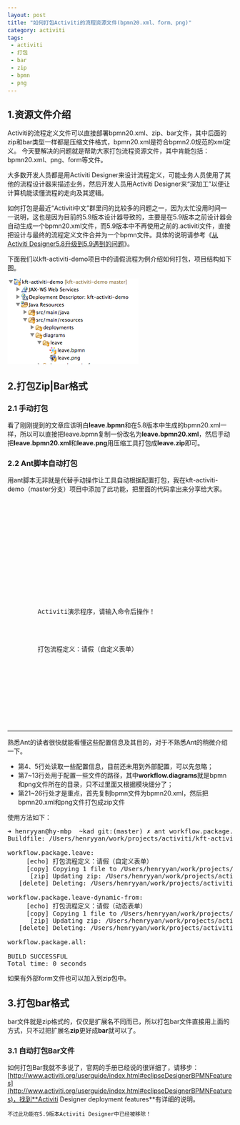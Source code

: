 ```yaml
---
layout: post
title: "如何打包Activiti的流程资源文件(bpmn20.xml、form、png)"
category: activiti 
tags: 
 - activiti
 - 打包
 - bar
 - zip
 - bpmn
 - png
---
```


## 1.资源文件介绍
Activiti的流程定义文件可以直接部署bpmn20.xml、zip、bar文件，其中后面的zip和bar类型一样都是压缩文件格式，bpmn20.xml是符合bpmn2.0规范的xml定义。
今天要解决的问题就是帮助大家打包流程资源文件，其中肯能包括：bpmn20.xml、png、form等文件。

大多数开发人员都是用Activiti Designer来设计流程定义，可能业务人员使用了其他的流程设计器来描述业务，然后开发人员用Activiti Designer来“深加工”以便让计算机能读懂流程的走向及其逻辑。

如何打包是最近“Activiti中文”群里问的比较多的问题之一，因为太忙没用时间一一说明，这也是因为目前的5.9版本设计器导致的，主要是在5.9版本之前设计器会自动生成一个bpmn20.xml文件，而5.9版本中不再使用之前的.activiti文件，直接把设计与最终的流程定义文件合并为一个bpmn文件。具体的说明请参考《[从Activiti Designer5.8升级到5.9遇到的问题](/activiti/2012/05/01/activiti-designer-5.8-to-5.9.html)》。

下面我们以kft-activiti-demo项目中的请假流程为例介绍如何打包，项目结构如下图。

![kft-activiti-demo中的流程定义目录](/files/2012/07/kft-activiti-demo-leave-process.png "kft-activiti-demo中的流程定义目录")

## 2.打包Zip|Bar格式

### 2.1 手动打包

看了刚刚提到的文章应该明白**leave.bpmn**和在5.8版本中生成的bpmn20.xml一样，所以可以直接把leave.bpmn复制一份改名为**leave.bpmn20.xml**，然后手动把**leave.bpmn20.xml**和**leave.png**用压缩工具打包成**leave.zip**即可。

### 2.2 Ant脚本自动打包

用ant脚本无非就是代替手动操作让工具自动根据配置打包，我在kft-activiti-demo（master分支）项目中添加了此功能，把里面的代码拿出来分享给大家。

<pre class="brush:xml">
<?xml version="1.0" encoding="UTF-8"?>
<project name="kft-activiti-demo" default="welcome">
	<!-- properties from files -->
	<property file="${user.home}/.kafeitu/build.properties" />
	<property file="build.properties" />

	<!-- properties from key value -->
	<property name="workflow.diagrams" value="src/main/resources/diagrams" />
	<property name="workflow.deployments" value="src/main/resources/deployments" />

	<!-- 流程定义：每个模块的路径 -->
	<property name="wd.leave" value="${workflow.diagrams}/leave" />

	<!-- 显示欢迎信息以及操作提示 -->
	<target name="welcome">
		<echo>Activiti演示程序，请输入命令后操作！</echo>
	</target>

	<!-- 请假流程定义打包 -->
	<target name="workflow.package.leave">
		<echo>打包流程定义：请假（自定义表单）</echo>
		<copy file="${wd.leave}/leave.bpmn" tofile="${wd.leave}/leave.bpmn20.xml" />
		<zip destfile="${workflow.deployments}/leave.zip" basedir="${wd.leave}" update="true" includes="*.xml,*.png" />
		<delete file="${wd.leave}/leave.bpmn20.xml" />
	</target>

	<!-- 流程定义打包 -->
	<target name="workflow.package.all" depends="workflow.package.leave">
	</target>
</project>

</pre>

----
熟悉Ant的读者很快就能看懂这些配置信息及其目的，对于不熟悉Ant的稍微介绍一下。

* 第4、5行处读取一些配置信息，目前还未用到外部配置，可以先忽略；
* 第7~13行处用于配置一些文件的路径，其中**workflow.diagrams**就是bpmn和png文件所在的目录，只不过里面又根据模块细分了；
* 第21~26行处才是重点，首先复制bpmn文件为bpmn20.xml，然后把bpmn20.xml和png文件打包成zip文件

使用方法如下：
<pre class="brush:shell">
➜ henryyan@hy-mbp  ~kad git:(master) ✗ ant workflow.package.all 
Buildfile: /Users/henryyan/work/projects/activiti/kft-activiti-demo/build.xml

workflow.package.leave:
     [echo] 打包流程定义：请假（自定义表单）
     [copy] Copying 1 file to /Users/henryyan/work/projects/activiti/kft-activiti-demo/src/main/resources/diagrams/leave
      [zip] Updating zip: /Users/henryyan/work/projects/activiti/kft-activiti-demo/src/main/resources/deployments/leave.zip
   [delete] Deleting: /Users/henryyan/work/projects/activiti/kft-activiti-demo/src/main/resources/diagrams/leave/leave.bpmn20.xml

workflow.package.leave-dynamic-from:
     [echo] 打包流程定义：请假（动态表单）
     [copy] Copying 1 file to /Users/henryyan/work/projects/activiti/kft-activiti-demo/src/main/resources/diagrams/leave-dynamic-from
      [zip] Updating zip: /Users/henryyan/work/projects/activiti/kft-activiti-demo/src/main/resources/deployments/leave-dynamic-from.zip
   [delete] Deleting: /Users/henryyan/work/projects/activiti/kft-activiti-demo/src/main/resources/diagrams/leave-dynamic-from/leave-dynamic-from.bpmn20.xml

workflow.package.all:

BUILD SUCCESSFUL
Total time: 0 seconds
</pre>

如果有外部form文件也可以加入到zip包中。


## 3.打包bar格式

bar文件就是zip格式的，仅仅是扩展名不同而已，所以打包bar文件直接用上面的方式，只不过把扩展名**zip**更好成**bar**就可以了。

### 3.1 自动打包Bar文件

如何打包Bar我就不多说了，官网的手册已经说的很详细了，请移步：[http://www.activiti.org/userguide/index.html#eclipseDesignerBPMNFeatures](http://www.activiti.org/userguide/index.html#eclipseDesignerBPMNFeatures)，找到**Activiti Designer deployment features**有详细的说明。

	不过此功能在5.9版本Activiti Designer中已经被移除！
